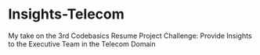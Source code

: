 # Insights-Telecom
My take on the 3rd Codebasics Resume Project Challenge: Provide Insights to the Executive Team in the Telecom Domain
